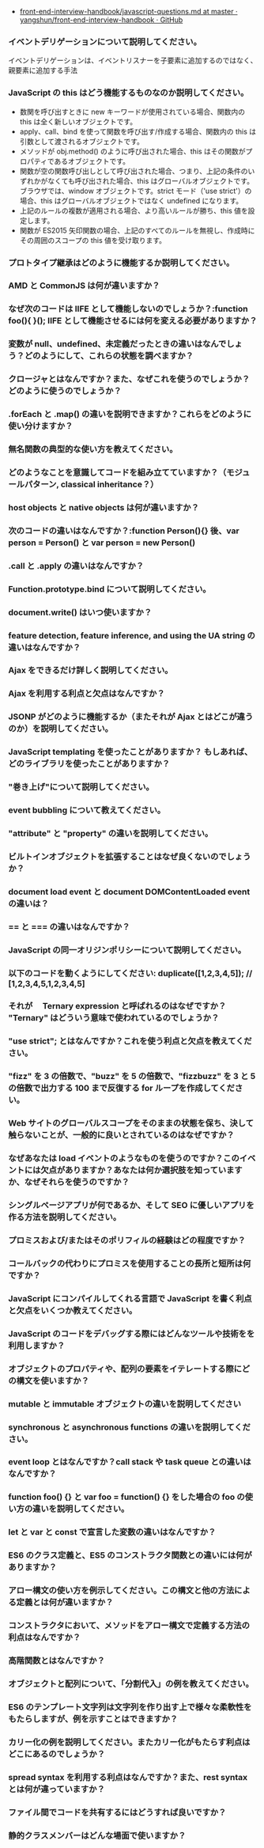 - [front-end-interview-handbook/javascript-questions.md at master · yangshun/front-end-interview-handbook · GitHub](https://github.com/yangshun/front-end-interview-handbook/blob/master/contents/jp/javascript-questions.md)

### イベントデリゲーションについて説明してください。

イベントデリゲーションは、イベントリスナーを子要素に追加するのではなく、親要素に追加する手法

### JavaScript の this はどう機能するものなのか説明してください。

<!--{{{-->

- 数関を呼び出すときに new キーワードが使用されている場合、関数内の this は全く新しいオブジェクトです。
- apply、call、bind を使って関数を呼び出す/作成する場合、関数内の this は引数として渡されるオブジェクトです。
- メソッドが obj.method() のように呼び出された場合、this はその関数がプロパティであるオブジェクトです。
- 関数が空の関数呼び出しとして呼び出された場合、つまり、上記の条件のいずれかがなくても呼び出された場合、this はグローバルオブジェクトです。ブラウザでは、window オブジェクトです。strict モード（'use strict'）の場合、this はグローバルオブジェクトではなく undefined になります。
- 上記のルールの複数が適用される場合、より高いルールが勝ち、this 値を設定します。
- 関数が ES2015 矢印関数の場合、上記のすべてのルールを無視し、作成時にその周囲のスコープの this 値を受け取ります。
<!--}}}-->

### プロトタイプ継承はどのように機能するか説明してください。

### AMD と CommonJS は何が違いますか？

### なぜ次のコードは IIFE として機能しないのでしょうか？:function foo(){ }(); IIFE として機能させるには何を変える必要がありますか？

### 変数が null、undefined、未定義だったときの違いはなんでしょう？どのようにして、これらの状態を調べますか？

### クロージャとはなんですか？また、なぜこれを使うのでしょうか？どのように使うのでしょうか？

### .forEach と .map() の違いを説明できますか？これらをどのように使い分けますか？

### 無名関数の典型的な使い方を教えてください。

### どのようなことを意識してコードを組み立てていますか？（モジュールパターン, classical inheritance？）

### host objects と native objects は何が違いますか？

### 次のコードの違いはなんですか？:function Person(){} 後、var person = Person() と var person = new Person()

### .call と .apply の違いはなんですか？

### Function.prototype.bind について説明してください。

### document.write() はいつ使いますか？

### feature detection, feature inference, and using the UA string の違いはなんですか？

### Ajax をできるだけ詳しく説明してください。

### Ajax を利用する利点と欠点はなんですか？

### JSONP がどのように機能するか（またそれが Ajax とはどこが違うのか）を説明してください。

### JavaScript templating を使ったことがありますか？ もしあれば、どのライブラリを使ったことがありますか？

### "巻き上げ"について説明してください。

### event bubbling について教えてください。

### "attribute" と "property" の違いを説明してください。

### ビルトインオブジェクトを拡張することはなぜ良くないのでしょうか？

### document load event と document DOMContentLoaded event の違いは？

### == と === の違いはなんですか？

### JavaScript の同一オリジンポリシーについて説明してください。

### 以下のコードを動くようにしてください: duplicate([1,2,3,4,5]); // [1,2,3,4,5,1,2,3,4,5]

### それが　 Ternary expression と呼ばれるのはなぜですか？ "Ternary" はどういう意味で使われているのでしょうか？

### "use strict"; とはなんですか？これを使う利点と欠点を教えてください。

### "fizz" を 3 の倍数で、"buzz" を 5 の倍数で、"fizzbuzz" を 3 と 5 の倍数で出力する 100 まで反復する for ループを作成してください。

### Web サイトのグローバルスコープをそのままの状態を保ち、決して触らないことが、一般的に良いとされているのはなぜですか？

### なぜあなたは load イベントのようなものを使うのですか？このイベントには欠点がありますか？あなたは何か選択肢を知っていますか、なぜそれらを使うのですか？

### シングルページアプリが何であるか、そして SEO に優しいアプリを作る方法を説明してください。

### プロミスおよび/またはそのポリフィルの経験はどの程度ですか？

### コールバックの代わりにプロミスを使用することの長所と短所は何ですか？

### JavaScript にコンパイルしてくれる言語で JavaScript を書く利点と欠点をいくつか教えてください。

### JavaScript のコードをデバッグする際にはどんなツールや技術をを利用しますか？

### オブジェクトのプロパティや、配列の要素をイテレートする際にどの構文を使いますか？

### mutable と immutable オブジェクトの違いを説明してください

### synchronous と asynchronous functions の違いを説明してください。

### event loop とはなんですか？call stack や task queue との違いはなんですか？

### function foo() {} と var foo = function() {} をした場合の foo の使い方の違いを説明してください。

### let と var と const で宣言した変数の違いはなんですか？

### ES6 のクラス定義と、ES5 のコンストラクタ関数との違いには何がありますか？

### アロー構文の使い方を例示してください。この構文と他の方法による定義とは何が違いますか？

### コンストラクタにおいて、メソッドをアロー構文で定義する方法の利点はなんですか？

### 高階関数とはなんですか？

### オブジェクトと配列について、「分割代入」の例を教えてください。

### ES6 のテンプレート文字列は文字列を作り出す上で様々な柔軟性をもたらしますが、例を示すことはできますか？

### カリー化の例を説明してください。またカリー化がもたらす利点はどこにあるのでしょうか？

### spread syntax を利用する利点はなんですか？また、rest syntax とは何が違っていますか？

### ファイル間でコードを共有するにはどうすれば良いですか？

### 静的クラスメンバーはどんな場面で使いますか？
